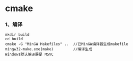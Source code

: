 # cmake



### 1、编译

```shell
mkdir build
cd build
cmake -G "MinGW Makefiles" ..  //已MinGW编译器生成makefile
mingw32-make.exe(make)         //编译生成
Windows默认编译器是 MSVC
```
